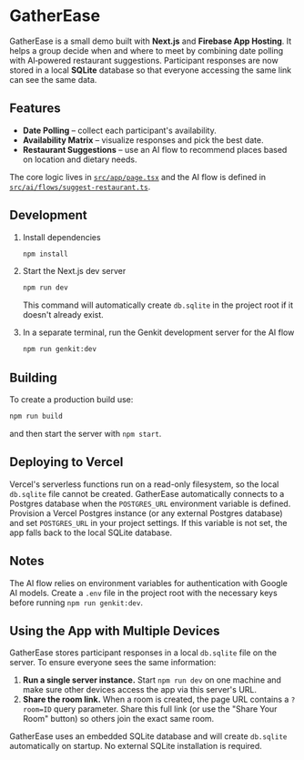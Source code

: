 # GatherEase

GatherEase is a small demo built with **Next.js** and **Firebase App Hosting**.
It helps a group decide when and where to meet by combining date polling with
AI‑powered restaurant suggestions. Participant responses are now stored in a
local **SQLite** database so that everyone accessing the same link can see the
same data.

## Features

- **Date Polling** – collect each participant's availability.
- **Availability Matrix** – visualize responses and pick the best date.
- **Restaurant Suggestions** – use an AI flow to recommend places based on
  location and dietary needs.

The core logic lives in [`src/app/page.tsx`](src/app/page.tsx) and the AI flow
is defined in [`src/ai/flows/suggest-restaurant.ts`](src/ai/flows/suggest-restaurant.ts).

## Development

1. Install dependencies

   ```bash
   npm install
   ```

2. Start the Next.js dev server

   ```bash
   npm run dev
   ```

   This command will automatically create `db.sqlite` in the project root if it
   doesn't already exist.

3. In a separate terminal, run the Genkit development server for the AI flow

   ```bash
   npm run genkit:dev
   ```

## Building

To create a production build use:

```bash
npm run build
```

and then start the server with `npm start`.

## Deploying to Vercel

Vercel's serverless functions run on a read-only filesystem, so the local
`db.sqlite` file cannot be created. GatherEase automatically connects to a
Postgres database when the `POSTGRES_URL` environment variable is defined.
Provision a Vercel Postgres instance (or any external Postgres database) and set
`POSTGRES_URL` in your project settings. If this variable is not set, the app
falls back to the local SQLite database.

## Notes

The AI flow relies on environment variables for authentication with Google AI
models. Create a `.env` file in the project root with the necessary keys before
running `npm run genkit:dev`.

## Using the App with Multiple Devices

GatherEase stores participant responses in a local `db.sqlite` file on the
server. To ensure everyone sees the same information:

1. **Run a single server instance.** Start `npm run dev` on one machine and make
   sure other devices access the app via this server's URL.
2. **Share the room link.** When a room is created, the page URL contains a
   `?room=ID` query parameter. Share this full link (or use the "Share Your Room"
   button) so others join the exact same room.

GatherEase uses an embedded SQLite database and will create `db.sqlite`
automatically on startup. No external SQLite installation is required.
